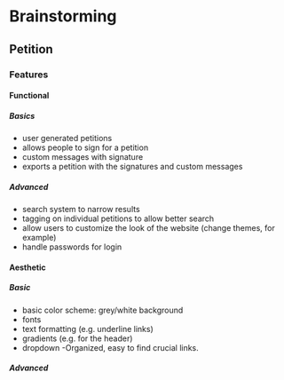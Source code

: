 # Brainstorming

## Petition

### Features

#### Functional
##### Basics 

- user generated petitions
- allows people to sign for a petition
- custom messages with signature
- exports a petition with the signatures and custom messages

##### Advanced

- search system to narrow results
- tagging on individual petitions to allow better search
- allow users to customize the look of the website (change themes, for example)
- handle passwords for login

#### Aesthetic

##### Basic

- basic color scheme: grey/white background
- fonts
- text formatting (e.g. underline links)
- gradients (e.g. for the header)
- dropdown
-Organized, easy to find crucial links.

##### Advanced